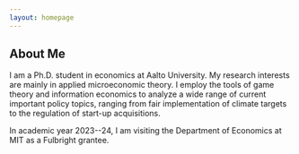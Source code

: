 ```yaml
---
layout: homepage
---
```






## About Me

I am a Ph.D. student in economics at Aalto University. My research interests are mainly in applied microeconomic theory. I employ the tools of game theory and information economics to analyze a wide range of current important policy topics, ranging from fair implementation of climate targets to the regulation of start-up acquisitions.

In academic year 2023--24, I am visiting the Department of Economics at MIT as a Fulbright grantee.  


